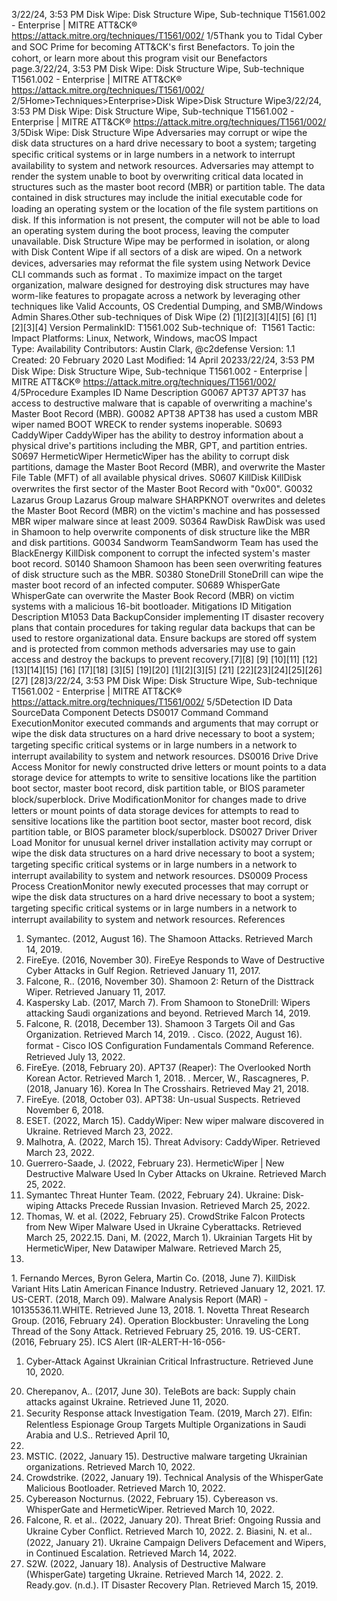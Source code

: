 3/22/24, 3:53 PM Disk Wipe: Disk Structure Wipe, Sub-technique T1561.002 - Enterprise | MITRE ATT&CK®
https://attack.mitre.org/techniques/T1561/002/ 1/5Thank you to Tidal Cyber and SOC Prime for becoming ATT&CK's ﬁrst Benefactors. To join the cohort, or learn more about this program visit our
Benefactors page.3/22/24, 3:53 PM Disk Wipe: Disk Structure Wipe, Sub-technique T1561.002 - Enterprise | MITRE ATT&CK®
https://attack.mitre.org/techniques/T1561/002/ 2/5Home>Techniques>Enterprise>Disk Wipe>Disk Structure Wipe3/22/24, 3:53 PM Disk Wipe: Disk Structure Wipe, Sub-technique T1561.002 - Enterprise | MITRE ATT&CK®
https://attack.mitre.org/techniques/T1561/002/ 3/5Disk Wipe: Disk Structure Wipe
Adversaries may corrupt or wipe the disk data structures on a hard drive necessary to boot a system; targeting speciﬁc critical systems or in
large numbers in a network to interrupt availability to system and network resources.
Adversaries may attempt to render the system unable to boot by overwriting critical data located in structures such as the master boot record
(MBR) or partition table. The data contained in disk structures may include the initial executable code for loading an operating
system or the location of the ﬁle system partitions on disk. If this information is not present, the computer will not be able to load an
operating system during the boot process, leaving the computer unavailable. Disk Structure Wipe may be performed in isolation, or along
with Disk Content Wipe if all sectors of a disk are wiped.
On a network devices, adversaries may reformat the ﬁle system using Network Device CLI commands such as format .
To maximize impact on the target organization, malware designed for destroying disk structures may have worm-like features to propagate
across a network by leveraging other techniques like Valid Accounts, OS Credential Dumping, and SMB/Windows Admin Shares.Other sub-techniques of Disk Wipe (2)
[1][2][3][4][5]
[6]
[1][2][3][4]
Version PermalinkID: T1561.002
Sub-technique of:  T1561
 
Tactic: Impact
 
Platforms: Linux, Network, Windows, macOS
 
Impact Type: Availability
Contributors: Austin Clark, @c2defense
Version: 1.1
Created: 20 February 2020
Last Modiﬁed: 14 April 20233/22/24, 3:53 PM Disk Wipe: Disk Structure Wipe, Sub-technique T1561.002 - Enterprise | MITRE ATT&CK®
https://attack.mitre.org/techniques/T1561/002/ 4/5Procedure Examples
ID Name Description
G0067 APT37 APT37 has access to destructive malware that is capable of overwriting a machine's Master Boot Record
(MBR).
G0082 APT38 APT38 has used a custom MBR wiper named BOOT WRECK to render systems inoperable.
S0693 CaddyWiper CaddyWiper has the ability to destroy information about a physical drive's partitions including the MBR,
GPT, and partition entries.
S0697 HermeticWiper HermeticWiper has the ability to corrupt disk partitions, damage the Master Boot Record (MBR), and
overwrite the Master File Table (MFT) of all available physical drives.
S0607 KillDisk KillDisk overwrites the ﬁrst sector of the Master Boot Record with "0x00".
G0032 Lazarus Group Lazarus Group malware SHARPKNOT overwrites and deletes the Master Boot Record (MBR) on the victim's
machine and has possessed MBR wiper malware since at least 2009.
S0364 RawDisk RawDisk was used in Shamoon to help overwrite components of disk structure like the MBR and disk
partitions.
G0034 Sandworm
TeamSandworm Team has used the BlackEnergy KillDisk component to corrupt the infected system's master
boot record.
S0140 Shamoon Shamoon has been seen overwriting features of disk structure such as the MBR.
S0380 StoneDrill StoneDrill can wipe the master boot record of an infected computer.
S0689 WhisperGate WhisperGate can overwrite the Master Book Record (MBR) on victim systems with a malicious 16-bit
bootloader.
Mitigations
ID Mitigation Description
M1053 Data
BackupConsider implementing IT disaster recovery plans that contain procedures for taking regular data backups that
can be used to restore organizational data. Ensure backups are stored off system and is protected from
common methods adversaries may use to gain access and destroy the backups to prevent recovery.[7][8]
[9]
[10][11]
[12][13][14][15]
[16]
[17][18]
[3][5]
[19][20]
[1][2][3][5]
[21]
[22][23][24][25][26][27]
[28]3/22/24, 3:53 PM Disk Wipe: Disk Structure Wipe, Sub-technique T1561.002 - Enterprise | MITRE ATT&CK®
https://attack.mitre.org/techniques/T1561/002/ 5/5Detection
ID Data SourceData Component Detects
DS0017 Command Command
ExecutionMonitor executed commands and arguments that may corrupt or wipe the disk data
structures on a hard drive necessary to boot a system; targeting speciﬁc critical systems or in
large numbers in a network to interrupt availability to system and network resources.
DS0016 Drive Drive Access Monitor for newly constructed drive letters or mount points to a data storage device for
attempts to write to sensitive locations like the partition boot sector, master boot record, disk
partition table, or BIOS parameter block/superblock.
Drive
ModiﬁcationMonitor for changes made to drive letters or mount points of data storage devices for
attempts to read to sensitive locations like the partition boot sector, master boot record, disk
partition table, or BIOS parameter block/superblock.
DS0027 Driver Driver Load Monitor for unusual kernel driver installation activity may corrupt or wipe the disk data
structures on a hard drive necessary to boot a system; targeting speciﬁc critical systems or in
large numbers in a network to interrupt availability to system and network resources.
DS0009 Process Process
CreationMonitor newly executed processes that may corrupt or wipe the disk data structures on a
hard drive necessary to boot a system; targeting speciﬁc critical systems or in large numbers
in a network to interrupt availability to system and network resources.
References
1. Symantec. (2012, August 16). The Shamoon Attacks.
Retrieved March 14, 2019.
2. FireEye. (2016, November 30). FireEye Responds to Wave of
Destructive Cyber Attacks in Gulf Region. Retrieved January
11, 2017.
3. Falcone, R.. (2016, November 30). Shamoon 2: Return of the
Disttrack Wiper. Retrieved January 11, 2017.
4. Kaspersky Lab. (2017, March 7). From Shamoon to StoneDrill:
Wipers attacking Saudi organizations and beyond. Retrieved
March 14, 2019.
5. Falcone, R. (2018, December 13). Shamoon 3 Targets Oil and
Gas Organization. Retrieved March 14, 2019.
 . Cisco. (2022, August 16). format - Cisco IOS Conﬁguration
Fundamentals Command Reference. Retrieved July 13, 2022.
7. FireEye. (2018, February 20). APT37 (Reaper): The Overlooked
North Korean Actor. Retrieved March 1, 2018.
 . Mercer, W., Rascagneres, P. (2018, January 16). Korea In The
Crosshairs. Retrieved May 21, 2018.
9. FireEye. (2018, October 03). APT38: Un-usual Suspects.
Retrieved November 6, 2018.
10. ESET. (2022, March 15). CaddyWiper: New wiper malware
discovered in Ukraine. Retrieved March 23, 2022.
11. Malhotra, A. (2022, March 15). Threat Advisory: CaddyWiper.
Retrieved March 23, 2022.
12. Guerrero-Saade, J. (2022, February 23). HermeticWiper | New
Destructive Malware Used In Cyber Attacks on Ukraine.
Retrieved March 25, 2022.
13. Symantec Threat Hunter Team. (2022, February 24). Ukraine:
Disk-wiping Attacks Precede Russian Invasion. Retrieved
March 25, 2022.
14. Thomas, W. et al. (2022, February 25). CrowdStrike Falcon
Protects from New Wiper Malware Used in Ukraine
Cyberattacks. Retrieved March 25, 2022.15. Dani, M. (2022, March 1). Ukrainian Targets Hit by
HermeticWiper, New Datawiper Malware. Retrieved March 25,
2022.
1 . Fernando Merces, Byron Gelera, Martin Co. (2018, June 7).
KillDisk Variant Hits Latin American Finance Industry.
Retrieved January 12, 2021.
17. US-CERT. (2018, March 09). Malware Analysis Report (MAR) -
10135536.11.WHITE. Retrieved June 13, 2018.
1 . Novetta Threat Research Group. (2016, February 24).
Operation Blockbuster: Unraveling the Long Thread of the
Sony Attack. Retrieved February 25, 2016.
19. US-CERT. (2016, February 25). ICS Alert (IR-ALERT-H-16-056-
01) Cyber-Attack Against Ukrainian Critical Infrastructure.
Retrieved June 10, 2020.
20. Cherepanov, A.. (2017, June 30). TeleBots are back: Supply
chain attacks against Ukraine. Retrieved June 11, 2020.
21. Security Response attack Investigation Team. (2019, March
27). Elﬁn: Relentless Espionage Group Targets Multiple
Organizations in Saudi Arabia and U.S.. Retrieved April 10,
2019.
22. MSTIC. (2022, January 15). Destructive malware targeting
Ukrainian organizations. Retrieved March 10, 2022.
23. Crowdstrike. (2022, January 19). Technical Analysis of the
WhisperGate Malicious Bootloader. Retrieved March 10, 2022.
24. Cybereason Nocturnus. (2022, February 15). Cybereason vs.
WhisperGate and HermeticWiper. Retrieved March 10, 2022.
25. Falcone, R. et al.. (2022, January 20). Threat Brief: Ongoing
Russia and Ukraine Cyber Conﬂict. Retrieved March 10, 2022.
2 . Biasini, N. et al.. (2022, January 21). Ukraine Campaign
Delivers Defacement and Wipers, in Continued Escalation.
Retrieved March 14, 2022.
27. S2W. (2022, January 18). Analysis of Destructive Malware
(WhisperGate) targeting Ukraine. Retrieved March 14, 2022.
2 . Ready.gov. (n.d.). IT Disaster Recovery Plan. Retrieved March
15, 2019.